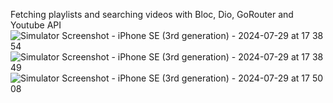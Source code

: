 Fetching playlists and searching videos with Bloc, Dio, GoRouter and Youtube API
 ![Simulator Screenshot - iPhone SE (3rd generation) - 2024-07-29 at 17 38 54](https://github.com/user-attachments/assets/f478e5ae-863b-46dd-8eaf-80f05658b753)
![Simulator Screenshot - iPhone SE (3rd generation) - 2024-07-29 at 17 38 49](https://github.com/user-attachments/assets/83847b40-1b68-4c9b-a081-4731f29e9904)
![Simulator Screenshot - iPhone SE (3rd generation) - 2024-07-29 at 17 50 08](https://github.com/user-attachments/assets/4e9959af-7b39-4881-8194-2b4470dc39c0)
